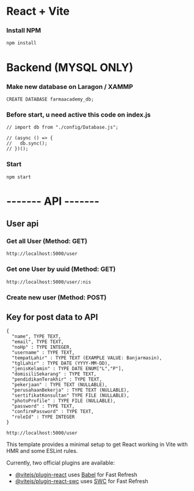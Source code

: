 # React + Vite
### Install NPM
```
npm install
```


# Backend (MYSQL ONLY)
### Make new database on Laragon / XAMMP
```
CREATE DATABASE farmaacademy_db;
```
### Before start, u need active this code on index.js
```
// import db from "./config/Database.js";

// (async () => {
//   db.sync();
// })();
```
### Start
```
npm start
```
# ------- API -------
## User api
### Get all User (Method: GET)
```
http://localhost:5000/user
```
### Get one User by uuid (Method: GET)
```
http://localhost:5000/user/:nis
```
### Create new user (Method: POST)
## Key for post data to API
```
{
  "name", TYPE TEXT,
  "email", TYPE TEXT,
  "noHp" : TYPE INTEGER,
  "username" : TYPE TEXT,
  "tempatLahir" : TYPE TEXT (EXAMPLE VALUE: Banjarmasin),
  "tglLahir" : TYPE DATE (YYYY-MM-DD),
  "jenisKelamin" : TYPE DATE ENUM["L","P"],
  "domisiliSekarang" : TYPE TEXT,
  "pendidikanTerakhir" : TYPE TEXT,
  "pekerjaan" : TYPE TEXT (NULLABLE),
  "perusahaanBekerja" : TYPE TEXT (NULLABLE),
  "sertifikatKonsultan" TYPE FILE (NULLABLE),
  "photoProfile" : TYPE FILE (NULLABLE),
  "password" : TYPE TEXT,
  "confirmPassword" : TYPE TEXT,
  "roleId" : TYPE INTEGER
}
```
```
http://localhost:5000/user
```

This template provides a minimal setup to get React working in Vite with HMR and some ESLint rules.

Currently, two official plugins are available:

- [@vitejs/plugin-react](https://github.com/vitejs/vite-plugin-react/blob/main/packages/plugin-react/README.md) uses [Babel](https://babeljs.io/) for Fast Refresh
- [@vitejs/plugin-react-swc](https://github.com/vitejs/vite-plugin-react-swc) uses [SWC](https://swc.rs/) for Fast Refresh

